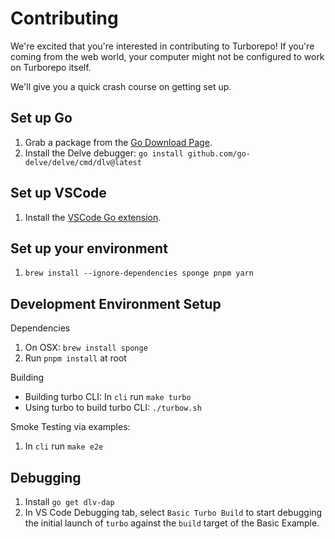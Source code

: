 # Contributing

We're excited that you're interested in contributing to Turborepo! If you're coming from the web world, your computer might not be configured to work on Turborepo itself.

We'll give you a quick crash course on getting set up.

## Set up Go

1. Grab a package from the [Go Download Page](https://go.dev/dl/).
2. Install the Delve debugger: `go install github.com/go-delve/delve/cmd/dlv@latest`

## Set up VSCode

1. Install the [VSCode Go extension](https://marketplace.visualstudio.com/items?itemName=golang.go).

## Set up your environment

1. `brew install --ignore-dependencies sponge pnpm yarn`

## Development Environment Setup

Dependencies

1.  On OSX: `brew install sponge`
2.  Run `pnpm install` at root

Building

- Building turbo CLI: In `cli` run `make turbo`
- Using turbo to build turbo CLI: `./turbow.sh`

Smoke Testing via examples:

1.  In `cli` run `make e2e`

## Debugging

1.  Install `go get dlv-dap`
2.  In VS Code Debugging tab, select `Basic Turbo Build` to start debugging the initial launch of `turbo` against the `build` target of the Basic Example.
